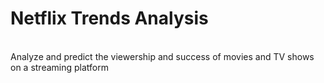 # Netflix Trends Analysis
<br>
Analyze and predict the viewership and success of movies and TV shows on a streaming platform

